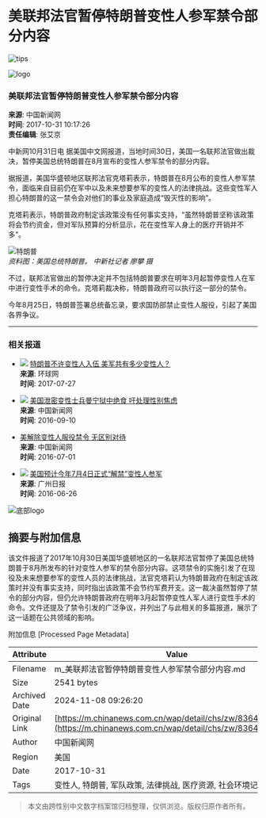 美联邦法官暂停特朗普变性人参军禁令部分内容
===================================

![tips](/img/iostips.dfcb3e81.png)

![logo](/img/zgxxwlogo.09fcffbc.png)

### 美联邦法官暂停特朗普变性人参军禁令部分内容

**来源**: 中国新闻网  
**时间**: 2017-10-31 10:17:26  
**责任编辑**: 张艾京  

中新网10月31日电 据美国中文网报道，当地时间30日，美国一名联邦法官做出裁决，暂停美国总统特朗普在8月宣布的变性人参军禁令的部分内容。

据报道，美国华盛顿地区联邦法官克塔莉表示，特朗普在8月公布的变性人参军禁令，面临来自目前仍在军中以及未来想要参军的变性人的法律挑战。这些变性军人担心特朗普的这一禁令会对他们的事业及家庭造成“毁灭性的影响”。

克塔莉表示，特朗普政府制定该政策没有任何事实支持，“虽然特朗普坚称该政策将会节约资金，但对军队预算的分析显示，花在变性军人身上的医疗开销并不多”。

![特朗普](http://image1.chinanews.com.cn/cnsupload/big/2017/07-29/4-561/4db3be73463348029dcc4fb84f6ee45c.jpg)  
_资料图：美国总统特朗普。 中新社记者 廖攀 摄_

不过，联邦法官做出的暂停决定并不包括特朗普要求在明年3月起暂停变性人在军中进行变性手术的命令。克塔莉裁决称，特朗普政府可以执行这一部分的禁令。

今年8月25日，特朗普签署总统备忘录，要求国防部禁止变性人服役，引起了美国各界争议。

---

### 相关报道

- ![](http://www.chinanews.com/mil/2017/07-27/U422P4T8D8289152F19930DT20170727153420.jpg) 
  [特朗普不许变性人入伍 美军共有多少变性人？](/wap/detail/chs/zw/8289152.shtml)  
  **来源**: 环球网  
  **时间**: 2017-07-27  

- ![](http://www.chinanews.com/gj/2016/09-10/U564P4T8D8000343F19930DT20160910154603.jpg) 
  [美国泄密变性士兵曼宁狱中绝食 吁处理性别焦虑](/wap/detail/chs/zw/8000343.shtml)  
  **来源**: 中国新闻网  
  **时间**: 2016-09-10   

- [美解除变性人服役禁令 无区别对待](/wap/detail/chs/zw/7923733.shtml)  
  **来源**: 中国新闻网  
  **时间**: 2016-07-01  

- ![](http://www.chinanews.com/mil/2016/06-26/U242P4T8D7917617F19930DT20160626132630.jpg) 
  [美国预计今年7月4日正式“解禁”变性人参军](/wap/detail/chs/zw/7917617.shtml)  
  **来源**: 广州日报  
  **时间**: 2016-06-26  

![底部logo](/img/logo-btm.465da0f6.png)

## 摘要与附加信息

<!-- tcd_abstract -->
该文件报道了2017年10月30日美国华盛顿地区的一名联邦法官暂停了美国总统特朗普于8月所发布的针对变性人参军的禁令部分内容。这项禁令的实施引发了在现役及未来想要参军的变性人员的法律挑战，法官克塔莉认为特朗普政府在制定该政策时并没有事实支持，同时指出该政策不会节约军费开支。这一裁决虽然暂停了禁令的部分内容，但仍允许特朗普政府在明年3月起暂停变性人军人进行变性手术的命令。文件还提及了禁令引发的广泛争议，并列出了与此相关的多篇报道，展示了这一话题在公共领域的影响。
<!-- tcd_abstract_end -->

附加信息 [Processed Page Metadata]

| Attribute       | Value                                  |
|-----------------|----------------------------------------|
| Filename        | m_美联邦法官暂停特朗普变性人参军禁令部分内容.md                             |
| Size            | 2541 bytes                           |
| Archived Date   | 2024-11-08 09:26:20                             |
| Original Link   | [https://m.chinanews.com.cn/wap/detail/chs/zw/8364383.shtml](https://m.chinanews.com.cn/wap/detail/chs/zw/8364383.shtml)                       |
| Author          | 中国新闻网                               |
| Region          | 美国                               |
| Date            | 2017-10-31                                 |
| Tags            | 变性人, 特朗普, 军队政策, 法律挑战, 医疗资源, 社会环境记录                                 |
>
> 本文由跨性别中文数字档案馆归档整理，仅供浏览。版权归原作者所有。
>